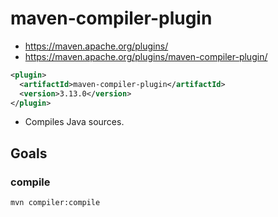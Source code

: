 # maven-compiler-plugin

- <https://maven.apache.org/plugins/>
- <https://maven.apache.org/plugins/maven-compiler-plugin/>

```xml
<plugin>
  <artifactId>maven-compiler-plugin</artifactId>
  <version>3.13.0</version>
</plugin>
```

- Compiles Java sources.

## Goals

### compile

```shell
mvn compiler:compile
```
